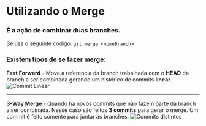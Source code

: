 # Utilizando o Merge
### É a ação de combinar duas branches.
Se usa o seguinte código:
`git merge <nomeBranch>`

### Existem tipos de se fazer merge:
**Fast Forward** - Move a referencia da branch trabalhada com o **HEAD** da branch a ser combinada gerando um histórico de commits **linear**.
![Commit Linear](https://d2v0x26thbzlwf.cloudfront.net/prod/190/img/rId14km5kv44u.ktl.png)

---

**3-Way Merge** - Quando há novos commits que não fazem parte da branch a ser combinada. Nesse caso são feitos **3 commits** para gerar o merge. Um commit é feito somente para juntar as branches. 
![Commits distintos](https://d2v0x26thbzlwf.cloudfront.net/prod/190/img/rId15q356ecnz.46f.png)
<!--stackedit_data:
eyJoaXN0b3J5IjpbLTE0OTgxNDEwNzRdfQ==
-->